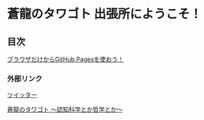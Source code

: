 # 蒼龍のタワゴト 出張所にようこそ！

## 目次

[ブラウザだけからGitHub Pagesを使おう！](https://deepbluedragon0.github.io/github-browser)


### 外部リンク
 [ツイッター](https://mobile.twitter.com/deepbluedragon)
 
 [蒼龍のタワゴト 〜認知科学とか哲学とか〜](https://deepbluedragon.hatenadiary.com)
